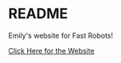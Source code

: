
# README
Emily's website for Fast Robots! 

[Click Here for the Website](https://jw829.github.io/ECE4960/)